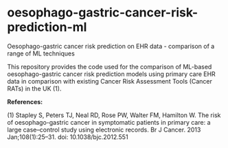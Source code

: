 # oesophago-gastric-cancer-risk-prediction-ml
Oesophago-gastric cancer risk prediction on EHR data - comparison of a range of ML techniques 

This repository provides the code used for the comparison of ML-based oesophago-gastric cancer risk prediction models using primary care EHR data in comparison with existing Cancer Risk Assessment Tools (Cancer RATs) in the UK (1).



**References:**

(1) Stapley S, Peters TJ, Neal RD, Rose PW, Walter FM, Hamilton W. The risk of oesophago-gastric cancer in symptomatic patients in primary care: a large case–control study using electronic records. Br J Cancer. 2013 Jan;108(1):25–31. doi: 10.1038/bjc.2012.551
